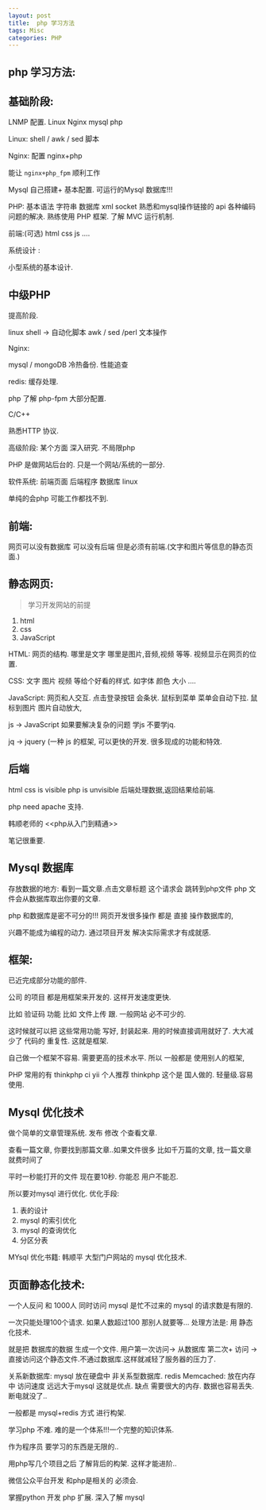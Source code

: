 ```yaml
---
layout: post
title:  php 学习方法
tags: Misc
categories: PHP
---
```

## php 学习方法:


## 基础阶段:

LNMP 配置.
Linux Nginx mysql php


Linux:  shell / awk / sed  脚本

Nginx:
配置 nginx+php

能让 `nginx+php_fpm` 顺利工作

Mysql
自己搭建+ 基本配置.
可运行的Mysql 数据库!!!

PHP:
基本语法 字符串 数据库 xml socket 
熟悉和mysql操作链接的 api
各种编码问题的解决.
熟练使用 PHP 框架.
了解 MVC 运行机制.


前端:(可选)
html css js ….


系统设计 :

小型系统的基本设计.



## 中级PHP
提高阶段.

linux 
shell → 自动化脚本
awk / sed /perl  文本操作

Nginx:


mysql / mongoDB
冷热备份.
性能追查


redis:
缓存处理.

php
了解 php-fpm 大部分配置.


C/C++


熟悉HTTP 协议.




高级阶段:
某个方面 深入研究. 不局限php




PHP 是做网站后台的. 只是一个网站/系统的一部分.


软件系统:
前端页面
后端程序
数据库
linux

单纯的会php 可能工作都找不到.



## 前端:

网页可以没有数据库
可以没有后端
但是必须有前端.(文字和图片等信息的静态页面.)



## 静态网页:
> 学习开发网站的前提
1. html 
 2. css 
 3. JavaScript


HTML: 网页的结构.
哪里是文字
哪里是图片,音频,视频 等等.
视频显示在网页的位置.



CSS:
文字 图片 视频 等给个好看的样式.
如字体 颜色 大小 ….




JavaScript:
网页和人交互. 点击登录按钮 会条状.
鼠标到菜单 菜单会自动下拉.
鼠标到图片 图片自动放大,


js  → JavaScript
如果要解决复杂的问题 学js 不要学jq.

jq → jquery  (一种 js 的框架,
可以更快的开发. 很多现成的功能和特效.










## 后端


html css is visible
php is  unvisible
后端处理数据,返回结果给前端.

php need apache 支持.

韩顺老师的 \<\<php从入门到精通\>\>

笔记很重要.





## Mysql 数据库

存放数据的地方:
 看到一篇文章.点击文章标题
这个请求会 跳转到php文件 
php 文件会从数据库取出你要的文章.


php 和数据库是密不可分的!!! 
网页开发很多操作 都是 直接 操作数据库的,







兴趣不能成为编程的动力.
通过项目开发 解决实际需求才有成就感.







## 框架:

已近完成部分功能的部件.

公司 的项目 都是用框架来开发的.
这样开发速度更快.

比如 验证码 功能
比如 文件上传 跟.
 一般网站 必不可少的.


这时候就可以把 这些常用功能 写好,
封装起来.
用的时候直接调用就好了.
大大减少了 代码的 重复性. 这就是框架.



自己做一个框架不容易.
需要更高的技术水平.
所以 一般都是 使用别人的框架,

PHP 常用的有 thinkphp ci yii
个人推荐 thinkphp 
这个是 国人做的. 轻量级.容易使用.


## Mysql 优化技术
做个简单的文章管理系统.
发布 修改 个查看文章.


查看一篇文章, 你要找到那篇文章..如果文件很多  比如千万篇的文章, 找一篇文章 就费时间了 

平时一秒能打开的文件 
现在要10秒. 你能忍 用户不能忍.

所以要对mysql 进行优化.
优化手段:
1. 表的设计
 2. mysql 的索引优化
 3. mysql 的查询优化
 4. 分区分表




MYsql 优化书籍:
韩顺平 大型门户网站的 mysql 优化技术.






## 页面静态化技术:
一个人反问 和 1000人 同时访问 mysql 是忙不过来的
mysql 的请求数是有限的.

一次只能处理100个请求.
如果人数超过100 那别人就要等…
处理方法是: 用 静态化技术.

就是把 数据库的数据 生成一个文件.
用户第一次访问→ 从数据库
第二次+ 访问 → 直接访问这个静态文件.不通过数据库.这样就减轻了服务器的压力了.








关系新数据库:  mysql  放在硬盘中
非关系型数据库. redis Memcached: 放在内存中
访问速度 远远大于mysql 这就是优点.
缺点  需要很大的内存. 数据也容易丢失. 断电就没了..

一般都是 mysql+redis 方式 进行构架.




学习php 不难. 
难的是一个体系!!!一个完整的知识体系.

作为程序员
要学习的东西是无限的..




用php写几个项目之后 了解背后的构架. 这样才能进阶..



微信公众平台开发 和php是相关的  必须会.
























掌握python
开发 php 扩展.
深入了解 mysql






















